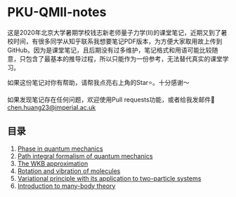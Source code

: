 # PKU-QMII-notes

这是2020年北京大学暑期学校钱志新老师量子力学(II)的课堂笔记，近期又到了暑校时间，有很多同学从知乎联系我想要笔记PDF版本，为方便大家取用故上传到GitHub。因为是课堂笔记，且后期没有过多维护，笔记格式和用语可能比较随意，只包含了最基本的推导过程，所以只能作为一份参考，无法替代真实的课堂学习。

如果这份笔记对你有帮助，请帮我点亮右上角的Star⭐️。十分感谢～

如果发现笔记存在任何问题，欢迎使用Pull requests功能，或者给我发邮件📧chen.huang23@imperial.ac.uk

## 目录
1. [Phase in quantum mechanics](https://github.com/chenx820/PKU-QMII-notes/blob/main/Ch1_Phase%20in%20QM.pdf)
2. [Path integral formalism of quantum mechanics](https://github.com/chenx820/PKU-QMII-notes/blob/main/Ch2_Path%20Integral%20Formalism%20of%20QM.pdf)
3. [The WKB approximation](https://github.com/chenx820/PKU-QMII-notes/blob/main/Ch3_The%20WKB%20Approximation.pdf)
4. [Rotation and vibration of molecules](https://github.com/chenx820/PKU-QMII-notes/blob/main/Ch4_Rotation%20And%20Vibration%20of%20Molecules.pdf)
5. [Variational principle with its application to two-particle systems](https://github.com/chenx820/PKU-QMII-notes/blob/main/ch5_Variational%20Principle%20with%20Its%20Application%20to%20Two-particle%20Systems.pdf)
6. [Introduction to many-body theory](https://github.com/chenx820/PKU-QMII-notes/blob/main/Ch6_Introduction%20to%20Many-body%20Theory.pdf)
